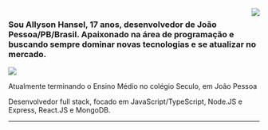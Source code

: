 <img align='right' src="https://github-readme-stats.vercel.app/api?username=Allyhgf&show_icons=true&title_color=783c00&text_color=af552e&icon_color=783c00&bg_color=f8efd4&cache_seconds=2300">

### Sou Allyson Hansel, 17 anos, desenvolvedor de João Pessoa/PB/Brasil. Apaixonado na área de programação e buscando sempre dominar novas tecnologias e se atualizar no mercado.

<img src="https://img.shields.io/static/v1?label=Overview&message=SEUNOME&color=f8efd4&style=for-the-badge&logo=GitHub">

<p>

Atualmente terminando o Ensino Médio no colégio Seculo, em João Pessoa<br/>

Desenvolvedor full stack, focado em JavaScript/TypeScript, Node.JS e Express, React.JS e MongoDB.


</p>
<hr>
